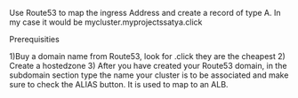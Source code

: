 Use Route53 to map the ingress Address and create a record of type A. In my case it would be mycluster.myprojectssatya.click

Prerequisities

1)Buy a domain name from Route53, look for .click they are the cheapest
2) Create a hostedzone
3) After you have created your Route53 domain, in the subdomain section type the name your cluster is to be associated and make sure to check the ALIAS button. It is used to map to an ALB.
